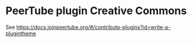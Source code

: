 # PeerTube plugin Creative Commons

See https://docs.joinpeertube.org/#/contribute-plugins?id=write-a-plugintheme
